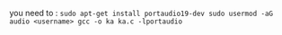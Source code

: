 you need to :
`sudo apt-get install portaudio19-dev
sudo usermod -aG audio <username>
gcc -o ka ka.c -lportaudio`
